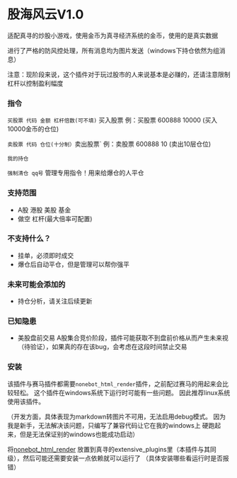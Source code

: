 # 股海风云V1.0

适配真寻的炒股小游戏，使用金币为真寻经济系统的金币，使用的是真实数据

进行了严格的防风控处理，所有消息均为图片发送（windows下持仓依然为组消息）

注意：现阶段来说，这个插件对于玩过股市的人来说基本是必赚的，还请注意限制杠杆以控制盈利幅度

### 指令
`买股票 代码 金额 杠杆倍数(可不填)` 买入股票 例：买股票 600888 10000  (买入10000金币的仓位)

`卖股票 代码 仓位(十分制）`卖出股票` 例：卖股票 600888 10 (卖出10层仓位)

`我的持仓`

`强制清仓 qq号` 管理专用指令！用来给爆仓的人平仓

### 支持范围
* A股 港股 美股 基金
* 做空 杠杆(最大倍率可配置)

### 不支持什么？
* 挂单，必须即时成交
* 爆仓后自动平仓，但是管理可以帮你强平

### 未来可能会添加的
* 持仓分析，请关注后续更新

### 已知隐患
* 美股盘前交易 A股集合竞价阶段，插件可能获取不到盘前价格从而产生未来视（待验证），如果真的存在该bug，会考虑在这段时间禁止交易

### 安装
该插件与赛马插件都需要`nonebot_html_render`插件，之前配过赛马的用起来会比较轻松。
这个插件在windows系统下运行时可能有一些问题。
因此推荐linux系统使用该插件。

（开发方面，具体表现为markdown转图片不可用，无法启用debug模式。
因为我是新手，无法解决该问题，只编写了兼容代码让它在我的windows上
硬跑起来，但是无法保证别的windows也能成功启动）

将[nonebot_html_render](https://github.com/kexue-z/nonebot-plugin-htmlrender/tree/master/nonebot_plugin_htmlrender)
放置到真寻的extensive_plugins里（本插件与其同级），然后可能还需要安装一点依赖就可以运行了
（具体安装哪些看运行时是否报错）


